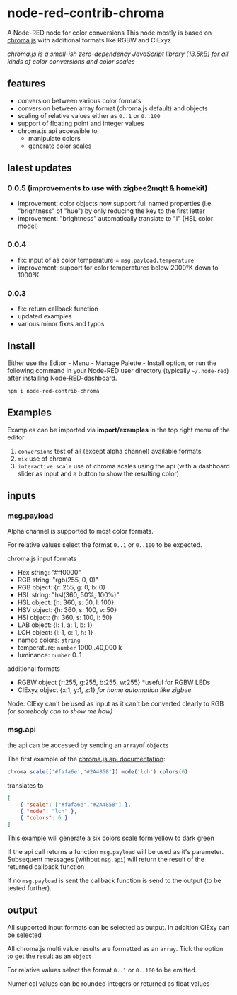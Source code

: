 node-red-contrib-chroma
=======================

A Node-RED node for color conversions
This node mostly is based on <a href="https://vis4.net/chromajs/">chroma.js</a> with additional formats like RGBW and CIExyz

*chroma.js is a small-ish zero-dependency JavaScript library (13.5kB) for all kinds of color conversions and color scales*

## features

* conversion between various color formats
* conversion between array format (chroma.js default) and objects
* scaling of relative values either as `0..1` or `0..100`
* support of floating point and integer values
* chroma.js api accessible to
  * manipulate colors
  * generate color scales

## latest updates

### 0.0.5 (improvements to use with zigbee2mqtt & homekit)
* improvement: color objects now support full named properties (i.e. "brightness" of "hue") by only reducing the key to the first letter
* improvement: "brightness" automatically translate to "l" (HSL color model)
### 0.0.4
* fix: input of as color temperature = `msg.payload.temperature`
* improvement: support for color temperatures below 2000°K down to 1000°K
  
### 0.0.3 
* fix: return callback function
* updated examples
* various minor fixes and typos

## Install

Either use the Editor - Menu - Manage Palette - Install option, or run the following command in your Node-RED user directory (typically `~/.node-red`) after installing Node-RED-dashboard.

    npm i node-red-contrib-chroma

## Examples

Examples can be imported via **import/examples** in the top right menu of the editor

1. `conversions` test of all (except alpha channel) available formats
2. `mix` use of chroma
3. `interactive scale` use of chroma scales using the api (with a dashboard slider as input and a button to show the resulting color)

## inputs

### msg.payload

Alpha channel is supported to most color formats.

For relative values select the format `0..1` or `0..100` to be expected.

chroma.js input formats

- Hex string: "#ff0000"
- RGB string: "rgb(255, 0, 0)"
- RGB object: {r: 255, g: 0, b: 0}
- HSL string: "hsl(360, 50%, 100%)"
- HSL object: {h: 360, s: 50, l: 100}
- HSV object: {h: 360, s: 100, v: 50}
- HSI object: {h: 360, s: 100, i: 50}
- LAB object: {l: 1, a: 1, b: 1}
- LCH object: {l: 1, c: 1, h: 1}
- named colors: `string`
- temperature: `number` 1000..40,000 k
- luminance: `number` 0..1

additional formats

- RGBW object {r:255, g:255, b:255, w:255} *useful for RGBW LEDs
- CIExyz object {x:1, y:1, z:1} *for home automation like zigbee*

Node: CIExy can't be used as input as it can't be converted clearly to RGB *(or somebody can to show me how)*

### msg.api

the api can be accessed by sending an `array`of `objects`

The first example of the [chroma.js api documentation](https://vis4.net/chromajs):

```javascript
chroma.scale(['#fafa6e','#2A4858']).mode('lch').colors(6)
```

translates to

```JSON
[
    { "scale": ["#fafa6e","#2A4858"] },
    { "mode": "lch" },
    { "colors": 6 }
]
```

This example will generate a six colors scale form yellow to dark green

If the api call returns a function `msg.payload` will be used as it's parameter.
Subsequent messages (without `msg.api`) will return the result of the returned callback function

If no `msg.payload` is sent the callback function is send to the output (to be tested further).


## output

All supported input formats can be selected as output. In addition CIExy can be selected

All chroma.js multi value results are formatted as an `array`. Tick the option to get the result as an `object`

For relative values select the format `0..1` or `0..100` to be emitted.

Numerical values can be rounded integers or returned as float values




